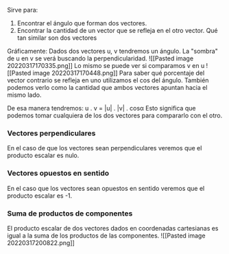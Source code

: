 Sirve para:
1. Encontrar el ángulo que forman dos vectores.
2. Encontrar la cantidad de un vector que se refleja en el otro vector.  Qué tan similar son dos vectores

Gráficamente: 
Dados dos vectores u, v tendremos un ángulo. La "sombra" de u en v se verá buscando la perpendicularidad. 
![[Pasted image 20220317170335.png]]
Lo mismo se puede ver si comparamos v en u 
![[Pasted image 20220317170448.png]]
Para saber qué porcentaje del vector contrario se refleja en uno utilizamos el cos del ángulo.  También podemos verlo como la cantidad que ambos vectores apuntan hacia el mismo lado. 

De esa manera tendremos: 
u . v = |u| . |v| . cosα
Esto significa que podemos tomar cualquiera de los dos vectores para compararlo con el otro. 



### Vectores perpendiculares
En el caso de que los vectores sean perpendiculares veremos que el producto escalar es nulo. 

### Vectores opuestos en sentido 
En el caso que los vectores sean opuestos en sentido veremos que el producto escalar es -1.

### Suma de productos de componentes
El producto escalar de dos vectores dados en coordenadas cartesianas es igual a la suma de los productos de las componentes. 
![[Pasted image 20220317200822.png]]
